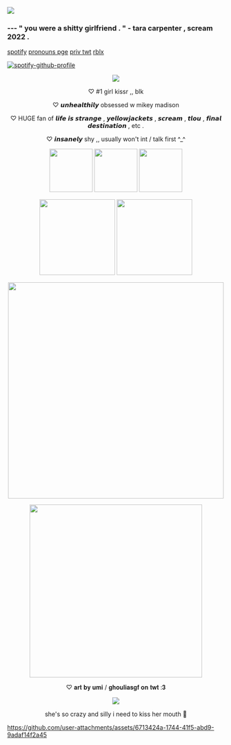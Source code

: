 ![](https://komarev.com/ghpvc/?username=ambrfreeman&style=flat&color=3d3d3d&label=clicks&abbreviated=true)

###  --- **" you were a shitty girlfriend . " - tara carpenter , scream 2022 .**
[spotify](https://open.spotify.com/user/rh2oqnubvlstyhpsucgotorqs) [pronouns pge](https://pronouns.cc/@animalwhisperer) [priv twt](https://x.com/pickingflowrss) [rblx](https://www.roblox.com/users/1681193139/profile?friendshipSourceType=PlayerSearch)


[![spotify-github-profile](https://spotify-github-profile.kittinanx.com/api/view?uid=rh2oqnubvlstyhpsucgotorqs&cover_image=true&theme=novatorem&show_offline=false&background_color=0a0c10&interchange=false&bar_color=564e4e&bar_color_cover=false)](https://github.com/kittinan/spotify-github-profile)



<p align="center"><img src="https://github.com/user-attachments/assets/ec084f29-28b9-4f3e-a571-8238fa5c41f3"</p>



<p align="center">♡   #1 girl kissr ,, blk</p>

<p align="center">♡   𝙪𝙣𝙝𝙚𝙖𝙡𝙩𝙝𝙞𝙡𝙮 obsessed w mikey madison</p>

<p align="center">♡   HUGE fan of 𝙡𝙞𝙛𝙚 𝙞𝙨 𝙨𝙩𝙧𝙖𝙣𝙜𝙚 , 𝙮𝙚𝙡𝙡𝙤𝙬𝙟𝙖𝙘𝙠𝙚𝙩𝙨 , 𝙨𝙘𝙧𝙚𝙖𝙢 , 𝙩𝙡𝙤𝙪 , 𝙛𝙞𝙣𝙖𝙡 𝙙𝙚𝙨𝙩𝙞𝙣𝙖𝙩𝙞𝙤𝙣 , etc .</p>

 <p align="center">♡   𝙞𝙣𝙨𝙖𝙣𝙚𝙡𝙮 shy ,, usually won't int / talk first ^_^</p>


<p align="center"><img src="https://github.com/user-attachments/assets/b69619c0-d552-4e3a-b3d9-8d0d8af2d985" width="100"/>  <img src="https://github.com/user-attachments/assets/338f35d0-e901-41b0-9f56-0c122480fb2c" width="100"/> <img src="https://github.com/user-attachments/assets/8b10d518-0d2d-433d-8937-2199a19ed9f3" width="100"/>

<p align="center"><img src="https://github.com/user-attachments/assets/d2a64a3b-f882-4538-b4df-7e2ecf69727d" width="175"/> <img src="https://github.com/user-attachments/assets/116b352c-77e9-401f-8a50-f2efca53b711" width="175"/>

<p align="center"><img src="https://github.com/user-attachments/assets/23d3e57d-cdb2-4b2c-bba2-d3e7245c9e59" width="500"/>   



<p align="center"><img src="https://github.com/user-attachments/assets/55ade786-e240-4352-85ae-7f2025f7a8f2" width="400"/>

<p align="center">♡   𝐚𝐫𝐭 𝐛𝐲 𝐮𝐦𝐢 / 𝐠𝐡𝐨𝐮𝐥𝐢𝐚𝐬𝐠𝐟 𝐨𝐧 𝐭𝐰𝐭 :𝟑</p>


<p align="center"><img src="https://github.com/user-attachments/assets/5687fb39-dc40-4d33-8b34-dbb85a2067ea"</p>


<p align="center">she's so crazy and silly i need to kiss her mouth 🔽</p>


https://github.com/user-attachments/assets/6713424a-1744-41f5-abd9-9adaf14f2a45


